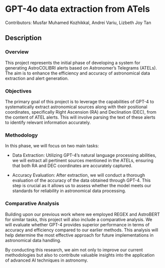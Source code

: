 # GPT-4o data extraction from ATels
Contributors: Musfar Muhamed Kozhikkal, Andrei Variu, Lizbeth Joy Tan

## Description
### Overview

This project represents the initial phase of developing a system for generating AstroCOLIBRI alerts based on Astronomer’s Telegrams (ATELs). The aim is to enhance the efficiency and accuracy of astronomical data extraction and alert generation.

### Objectives

The primary goal of this project is to leverage the capabilities of GPT-4 to systematically extract astronomical sources along with their positional coordinates, specifically Right Ascension (RA) and Declination (DEC), from the content of ATEL alerts. This will involve parsing the text of these alerts to identify relevant information accurately.

### Methodology

In this phase, we will focus on two main tasks:

- Data Extraction: Utilizing GPT-4’s natural language processing abilities, we will extract all pertinent sources mentioned in the ATELs, ensuring that both RA and DEC coordinates are accurately captured.

- Accuracy Evaluation: After extraction, we will conduct a thorough evaluation of the accuracy of the data obtained through GPT-4. This step is crucial as it allows us to assess whether the model meets our standards for reliability in astronomical data processing.

### Comparative Analysis

Building upon our previous work where we employed REGEX and AstroBERT for similar tasks, this project will also include a comparative analysis. We will evaluate whether GPT-4 provides superior performance in terms of accuracy and efficiency compared to our earlier methods. This analysis will help determine the most effective approach for future implementations in astronomical data handling.

By conducting this research, we aim not only to improve our current methodologies but also to contribute valuable insights into the application of advanced AI techniques in astronomy.
